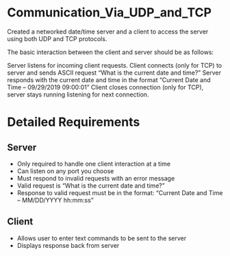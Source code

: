 # Communication_Via_UDP_and_TCP

Created a networked date/time server and a client to access the server using both UDP and TCP protocols.

The basic interaction between the client and server should be as follows:

Server listens for incoming client requests.
Client connects (only for TCP) to server and sends ASCII request “What is the current date and time?”
Server responds with the current date and time in the format  “Current Date and Time – 09/29/2019 09:00:01”
Client closes connection (only for TCP), server stays running listening for next connection.

# Detailed Requirements

## Server

* Only required to handle one client interaction at a time
* Can listen on any port you choose
* Must respond to invalid requests with an error message
* Valid request is “What is the current date and time?”
* Response to valid request must be in the format:
“Current Date and Time – MM/DD/YYYY hh:mm:ss”

## Client

* Allows user to enter text commands to be sent to the server
* Displays response back from server
